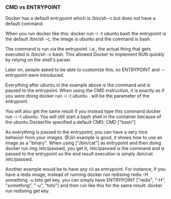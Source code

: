 ### CMD vs ENTRYPOINT


Docker has a default entrypoint which is /bin/sh -c but does not have a default command.

When you run docker like this: docker run -i -t ubuntu bash the entrypoint is the default /bin/sh -c, the image is ubuntu and the command is bash.

The command is run via the entrypoint. i.e., the actual thing that gets executed is /bin/sh -c bash. This allowed Docker to implement RUN quickly by relying on the shell's parser.

Later on, people asked to be able to customize this, so ENTRYPOINT and --entrypoint were introduced.

Everything after ubuntu in the example above is the command and is passed to the entrypoint. When using the CMD instruction, it is exactly as if you were doing docker run -i -t ubuntu <cmd>. <cmd> will be the parameter of the entrypoint.

You will also get the same result if you instead type this command docker run -i -t ubuntu. You will still start a bash shell in the container because of the ubuntu Dockerfile specified a default CMD: CMD ["bash"]

As everything is passed to the entrypoint, you can have a very nice behavior from your images. @Jiri example is good, it shows how to use an image as a "binary". When using ["/bin/cat"] as entrypoint and then doing docker run img /etc/passwd, you get it, /etc/passwd is the command and is passed to the entrypoint so the end result execution is simply /bin/cat /etc/passwd.

Another example would be to have any cli as entrypoint. For instance, if you have a redis image, instead of running docker run redisimg redis -H something -u toto get key, you can simply have ENTRYPOINT ["redis", "-H", "something", "-u", "toto"] and then run like this for the same result: docker run redisimg get key.

